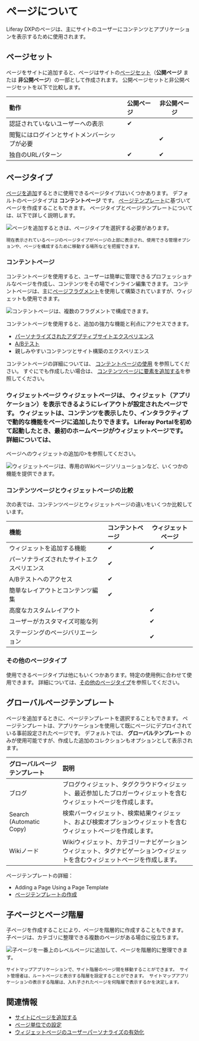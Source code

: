 # ページについて

Liferay DXPのページは、主にサイトのユーザーにコンテンツとアプリケーションを表示するために使用されます。

## ページセット

ページをサイトに追加すると、ページはサイトの[ページセット](../page-settings/configuring-page-sets.md)（**公開ページ** または **非公開ページ**）の一部として作成されます。 公開ページセットと非公開ページセットを以下で比較します。

| 動作                     | 公開ページ    | 非公開ページ   |
|:---------------------- |:-------- | -------- |
| 認証されていないユーザーへの表示       | &#10004; |          |
| 閲覧にはログインとサイトメンバーシップが必要 |          | &#10004; |
| 独自のURLパターン             | &#10004; | &#10004; |

## ページタイプ

[ページを追加](../adding-pages/adding-a-page-to-a-site.md)するときに使用できるページタイプはいくつかあります。 デフォルトのページタイプは **コンテントページ** です。 [ページテンプレート](../adding-pages/creating-a-page-template.md)に基づいてページを作成することもできます。 ページタイプとページテンプレートについては、以下で詳しく説明します。

![ページを追加するときは、ページタイプを選択する必要があります。](./understanding-pages/images/01.png)

```{tip}
現在表示されているページのページタイプがページの上部に表示され、使用できる管理オプションや、ページを構成するために移動する場所などを把握できます。
```

### コンテントページ

コンテントページを使用すると、ユーザーは簡単に管理できるプロフェッショナルなページを作成し、コンテンツをその場でインライン編集できます。 コンテントページは、主に[ページフラグメント](../page-fragments-and-widgets/using-fragments.md)を使用して構築されていますが、ウィジェットも使用できます。

![コンテントページは、複数のフラグメントで構成できます。](./understanding-pages/images/04.png)

コンテントページを使用すると、追加の強力な機能と利点にアクセスできます。

* [パーソナライズされたアダプティブサイトエクスペリエンス](../../personalizing-site-experience/personalizing-site-experience.md)
* [A/Bテスト](../../optimizing-sites/ab-testing/ab-testing.md)
* 親しみやすいコンテンツとサイト構築のエクスペリエンス

コンテントページの詳細については、 [コンテントページの使用](../using-content-pages.md) を参照してください。 すぐにでも作成したい場合は、 [コンテンツページに要素を追加する](../using-content-pages/adding-elements-to-content-pages.md)を参照してください。

### ウィジェットページ <!-- Should there be an article that covers layouts and layout templates? --> ウィジェットページは、 **ウィジェット**（アプリケーション）を表示できるようにレイアウトが設定されたページです。 ウィジェットは、コンテンツを表示したり、インタラクティブで動的な機能をページに追加したりできます。 Liferay Portalを初めて起動したとき、最初のホームページがウィジェットページです。 詳細については、
ページへのウィジェットの追加/0>を参照してください。</p> 

![ウィジェットページは、専用のWikiページソリューションなど、いくつかの機能を提供できます。](./understanding-pages/images/05.png)



### コンテンツページとウィジェットページの比較

次の表では、コンテンツページとウィジェットページの違いをいくつか比較しています。

| 機能                    | コンテントページ | ウィジェットページ |
|:--------------------- |:-------- | --------- |
| ウィジェットを追加する機能         | &#10004; | &#10004;  |
| パーソナライズされたサイトエクスペリエンス | &#10004; |           |
| A/Bテストへのアクセス          | &#10004; |           |
| 簡単なレイアウトとコンテンツ編集      | &#10004; |           |
| 高度なカスタムレイアウト          |          | &#10004;  |
| ユーザーがカスタマイズ可能な列       |          | &#10004;  |
| ステージングのページバリエーション     |          | &#10004;  |




### その他のページタイプ

使用できるページタイプは他にもいくつかあります。特定の使用例に合わせて使用できます。 詳細については、[その他のページタイプ](../understanding-pages/other-page-types.md)を参照してください。



## グローバルページテンプレート

ページを追加するときに、ページテンプレートを選択することもできます。 ページテンプレートは、アプリケーションを使用して既にページにデプロイされている事前設定されたページです。 デフォルトでは、 **グローバルテンプレート** のみが使用可能ですが、作成した追加のコレクションもオプションとして表示されます。

| グローバルページテンプレート          | 説明                                                               |
|:----------------------- |:---------------------------------------------------------------- |
| ブログ                     | ブログウィジェット、タグクラウドウィジェット、最近参加したブロガーウィジェットを含むウィジェットページを作成します。       |
| Search (Automatic Copy) | 検索バーウィジェット、検索結果ウィジェット、および検索オプションウィジェットを含むウィジェットページを作成します。        |
| Wikiノード                 | Wikiウィジェット、カテゴリーナビゲーションウィジェット、タグナビゲーションウィジェットを含むウィジェットページを作成します。 |


ページテンプレートの詳細：

* Adding a Page Using a Page Template
* [ページテンプレートの作成](../adding-pages/creating-a-page-template.md)



## 子ページとページ階層

子ページを作成することにより、ページを階層的に作成することもできます。 子ページは、カテゴリに整理できる複数のページがある場合に役立ちます。

![子ページを一番上のレベルページに追加して、ページを階層的に整理できます。](./understanding-pages/images/06.png)



```{tip}
サイトマップアプリケーションで、サイト階層のページ間を移動することができます。 サイト管理者は、ルートページと表示する階層を設定することができます。 サイトマップアプリケーションの表示する階層は、入れ子されたページを何階層で表示するかを決定します。
```




## 関連情報

* [サイトにページを追加する](../adding-pages/adding-a-page-to-a-site.md)
* [ページ単位での設定](../page-settings/configuring-individual-pages.md)
* [ウィジェットページのユーザーパーソナライズの有効化](../using-widget-pages/configuring-widget/senabling-user-personalization-of-widget-pages.md)
